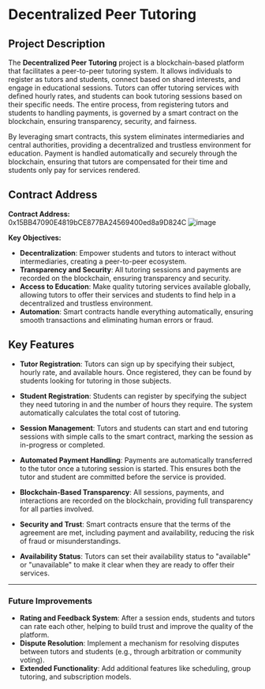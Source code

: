 # Decentralized Peer Tutoring

## Project Description

The **Decentralized Peer Tutoring** project is a blockchain-based platform that facilitates a peer-to-peer tutoring system. It allows individuals to register as tutors and students, connect based on shared interests, and engage in educational sessions. Tutors can offer tutoring services with defined hourly rates, and students can book tutoring sessions based on their specific needs. The entire process, from registering tutors and students to handling payments, is governed by a smart contract on the blockchain, ensuring transparency, security, and fairness.

By leveraging smart contracts, this system eliminates intermediaries and central authorities, providing a decentralized and trustless environment for education. Payment is handled automatically and securely through the blockchain, ensuring that tutors are compensated for their time and students only pay for services rendered.

## Contract Address

**Contract Address:**  
0x15BB47090E4819bCE877BA24569400ed8a9D824C
![image](https://github.com/user-attachments/assets/33c976f4-7e08-47b2-a9f2-3b85de60b73a)


**Key Objectives:**
- **Decentralization**: Empower students and tutors to interact without intermediaries, creating a peer-to-peer ecosystem.
- **Transparency and Security**: All tutoring sessions and payments are recorded on the blockchain, ensuring transparency and security.
- **Access to Education**: Make quality tutoring services available globally, allowing tutors to offer their services and students to find help in a decentralized and trustless environment.
- **Automation**: Smart contracts handle everything automatically, ensuring smooth transactions and eliminating human errors or fraud.

## Key Features

- **Tutor Registration**: Tutors can sign up by specifying their subject, hourly rate, and available hours. Once registered, they can be found by students looking for tutoring in those subjects.
  
- **Student Registration**: Students can register by specifying the subject they need tutoring in and the number of hours they require. The system automatically calculates the total cost of tutoring.
  
- **Session Management**: Tutors and students can start and end tutoring sessions with simple calls to the smart contract, marking the session as in-progress or completed.
  
- **Automated Payment Handling**: Payments are automatically transferred to the tutor once a tutoring session is started. This ensures both the tutor and student are committed before the service is provided.
  
- **Blockchain-Based Transparency**: All sessions, payments, and interactions are recorded on the blockchain, providing full transparency for all parties involved.
  
- **Security and Trust**: Smart contracts ensure that the terms of the agreement are met, including payment and availability, reducing the risk of fraud or misunderstandings.
  
- **Availability Status**: Tutors can set their availability status to "available" or "unavailable" to make it clear when they are ready to offer their services.

---

### Future Improvements

- **Rating and Feedback System**: After a session ends, students and tutors can rate each other, helping to build trust and improve the quality of the platform.
- **Dispute Resolution**: Implement a mechanism for resolving disputes between tutors and students (e.g., through arbitration or community voting).
- **Extended Functionality**: Add additional features like scheduling, group tutoring, and subscription models.
